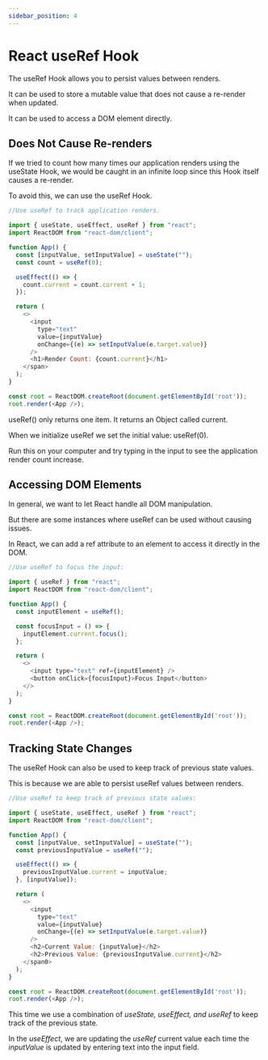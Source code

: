 ```yaml
---
sidebar_position: 4
---
```

# React useRef Hook
The <span>useRef</span> Hook allows you to persist values between renders.

It can be used to store a mutable value that does not cause a re-render when updated.

It can be used to access a DOM element directly.

## Does Not Cause Re-renders
If we tried to count how many times our application renders using the <span>useState</span> Hook, we would be caught in an infinite loop since this Hook itself causes a re-render.

To avoid this, we can use the <span>useRef</span> Hook.

``` js title="Example"
//Use useRef to track application renders.

import { useState, useEffect, useRef } from "react";
import ReactDOM from "react-dom/client";

function App() {
  const [inputValue, setInputValue] = useState("");
  const count = useRef(0);

  useEffect(() => {
    count.current = count.current + 1;
  });

  return (
    <>
      <input
        type="text"
        value={inputValue}
        onChange={(e) => setInputValue(e.target.value)}
      />
      <h1>Render Count: {count.current}</h1>
    </span>
  );
}

const root = ReactDOM.createRoot(document.getElementById('root'));
root.render(<App />);
```
<span>useRef()</span> only returns one item. It returns an Object called <span>current</span>.

When we initialize <span>useRef</span> we set the initial value: <span>useRef(0)</span>.

Run this on your computer and try typing in the input to see the application render count increase.

## Accessing DOM Elements
In general, we want to let React handle all DOM manipulation.

But there are some instances where <span>useRef</span> can be used without causing issues.

In React, we can add a ref attribute to an element to access it directly in the DOM.

``` js title="Example:"
//Use useRef to focus the input:

import { useRef } from "react";
import ReactDOM from "react-dom/client";

function App() {
  const inputElement = useRef();

  const focusInput = () => {
    inputElement.current.focus();
  };

  return (
    <>
      <input type="text" ref={inputElement} />
      <button onClick={focusInput}>Focus Input</button>
    </>
  );
}

const root = ReactDOM.createRoot(document.getElementById('root'));
root.render(<App />);
```
## Tracking State Changes
The <span>useRef</span> Hook can also be used to keep track of previous state values.

This is because we are able to persist <span>useRef</span> values between renders.

``` js title="Example:"
//Use useRef to keep track of previous state values:

import { useState, useEffect, useRef } from "react";
import ReactDOM from "react-dom/client";

function App() {
  const [inputValue, setInputValue] = useState("");
  const previousInputValue = useRef("");

  useEffect(() => {
    previousInputValue.current = inputValue;
  }, [inputValue]);

  return (
    <>
      <input
        type="text"
        value={inputValue}
        onChange={(e) => setInputValue(e.target.value)}
      />
      <h2>Current Value: {inputValue}</h2>
      <h2>Previous Value: {previousInputValue.current}</h2>
    </span0>
  );
}

const root = ReactDOM.createRoot(document.getElementById('root'));
root.render(<App />);
```
This time we use a combination of _useState, useEffect, and useRef_ to keep track of the previous state.

In the _useEffect_, we are updating the _useRef_ current value each time the _inputValue_ is updated by entering text into the input field.